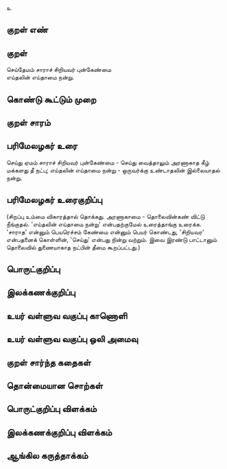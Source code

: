 உ

## குறள் எண் 


## குறள் 
செய்தேமம் சாராச் சிறியவர் புன்கேண்மை  
எய்தலின் எய்தாமை நன்று.

## கொண்டு கூட்டும் முறை


## குறள் சாரம் 


## பரிமேலழகர் உரை
செய்து ஏமம் சாராச் சிறியவர் புன்கேண்மை - செய்து வைத்தாலும் அரணாகாத கீழ் மக்களது தீ நட்பு; எய்தலின் எய்தாமை நன்று - ஒருவர்க்கு உண்டாதலின் இல்லையாதல் நன்று. 
## பரிமேலழகர் உரைகுறிப்பு   
(சிறப்பு உம்மை விகாரத்தால் தொக்கது. அரணாகாமை - தொலைவின்கண் விட்டு நீங்குதல். 'எய்தலின் எய்தாமை நன்று' என்பதற்குமேல் உரைத்தாங்கு உரைக்க. 'சாராத' என்னும் பெயரெச்சம் கேண்மை என்னும் பெயர் கொண்டது, 'சிறியவர' என்பதனைக் கொள்ளின், 'செய்து' என்பது நின்று வற்றும். இவை இரண்டு பாட்டானும் தொலைவில் துணையாகாத நட்பின் தீமை கூறப்பட்டது.)


## பொருட்குறிப்பு 


## இலக்கணக்குறிப்பு  


## உயர் வள்ளுவ வகுப்பு காணொளி


## உயர் வள்ளுவ வகுப்பு ஒலி அமைவு 

 
## குறள் சார்ந்த கதைகள் 


## தொன்மையான சொற்கள்


## பொருட்குறிப்பு விளக்கம்


## இலக்கணக்குறிப்பு விளக்கம்


## ஆங்கில கருத்தாக்கம் 


